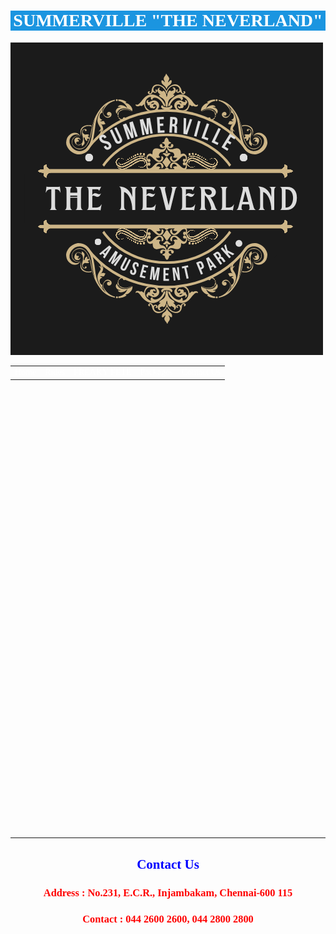 <html lang="en">
<head>
<title>Summerville "The Neverland"</title>
<style>
.center {

  display: block;

  margin-left: auto;

  margin-right: auto;

  width: 50%;

}
    *{font-family:'Times New Roman';
font-size:normal;
}
#topic{
     color:white;
     background-color:rgb(27, 149, 224);
     text-align:center;
     }

table{
         font-size:2em;
         border:1px solid black;
         width:100%;
         background-color:brown;
         }
#about{
    text-align:center;
    color:blue;
}
.link{
    color:white;
    text-decoration:none;
    }
</style>
</head>
<body>
<h1 id="topic"> SUMMERVILLE "THE NEVERLAND"</h1>
<img src="Pic.png" class="center"><br>
<table id="table">
<tr><td><a class="link" href="index.html">Home</a></td>
<td><a class="link" href="index1.html">Rides</a></td>
<td><a class="link" href="index2.html">FREAKY FETE</a></td>
<td><a class="link" href="index3.html">Packages</a></td>
<td><a class="link" href=#c>Contact Us</a></td></tr>
</table>


<br><br><br><br><br><br><br>
<br><br><br><br><br><br><br><br><br><br>
<br><br><br><br><br><br><br>
<br><br><br><br><br><br><br><br><br><br>
<br><br><br><br><br><br><br>
<br><br><br>
<hr>
<div id="c"><h2 id="about"> Contact Us</h2>
<h3 style="color: red;text-align:center">Address : No.231, E.C.R., Injambakam, Chennai-600 115</h3>
<h3 style="color:red;text-align:center">Contact : 044 2600 2600, 044 2800 2800</h3>
</div>
</body>
</html>
